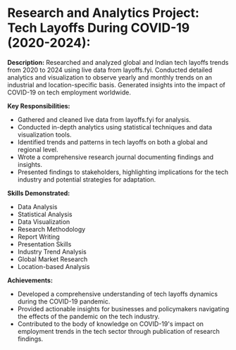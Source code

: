 # Research and Analytics Project: Tech Layoffs During COVID-19 (2020-2024):
   
**Description:**
   Researched and analyzed global and Indian tech layoffs trends from 2020 to 2024 using live data from layoffs.fyi. Conducted detailed analytics and visualization to observe yearly and monthly trends on an industrial and location-specific basis. Generated insights into the impact of COVID-19 on tech employment worldwide.

**Key Responsibilities:**
   - Gathered and cleaned live data from layoffs.fyi for analysis.
   - Conducted in-depth analytics using statistical techniques and data visualization tools.
   - Identified trends and patterns in tech layoffs on both a global and regional level.
   - Wrote a comprehensive research journal documenting findings and insights.
   - Presented findings to stakeholders, highlighting implications for the tech industry and potential strategies for adaptation.

**Skills Demonstrated:**
   - Data Analysis
   - Statistical Analysis
   - Data Visualization
   - Research Methodology
   - Report Writing
   - Presentation Skills
   - Industry Trend Analysis
   - Global Market Research
   - Location-based Analysis

**Achievements:**
   - Developed a comprehensive understanding of tech layoffs dynamics during the COVID-19 pandemic.
   - Provided actionable insights for businesses and policymakers navigating the effects of the pandemic on the tech industry.
   - Contributed to the body of knowledge on COVID-19's impact on employment trends in the tech sector through publication of research findings.

